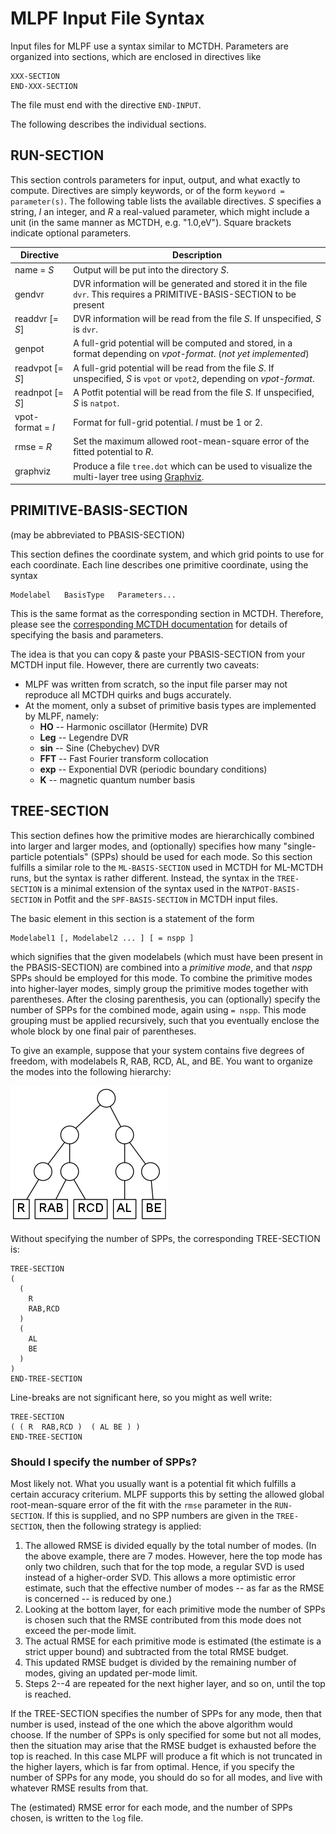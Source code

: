 MLPF Input File Syntax
======================

Input files for MLPF use a syntax similar to MCTDH.
Parameters are organized into sections, which are enclosed in directives like
```
XXX-SECTION
END-XXX-SECTION
```
The file must end with the directive `END-INPUT`.

The following describes the individual sections.


RUN-SECTION
-----------

This section controls parameters for input, output, and what exactly to compute.
Directives are simply keywords, or of the form `keyword = parameter(s)`.
The following table lists the available directives.
_S_ specifies a string, _I_ an integer, and _R_ a real-valued parameter, which might
include a unit (in the same manner as MCTDH, e.g. "1.0,eV"). Square brackets indicate
optional parameters.

| Directive         | Description                                                                                                                 |
| ----------------- | --------------------------------------------------------------------------------------------------------------------------- |
| name = _S_        | Output will be put into the directory _S_.                                                                                  |
| gendvr            | DVR information will be generated and stored it in the file `dvr`.  This requires a PRIMITIVE-BASIS-SECTION to be present   |
| readdvr [= _S_]   | DVR information will be read from the file _S_. If unspecified, _S_ is `dvr`.                                               |
| genpot            | A full-grid potential will be computed and stored, in a format depending on _vpot-format_. (_not yet implemented_)          |
| readvpot [= _S_]  | A full-grid potential will be read from the file _S_. If unspecified, _S_ is `vpot` or `vpot2`, depending on _vpot-format_. |
| readnpot [= _S_]  | A Potfit potential will be read from the file _S_. If unspecified, _S_ is `natpot`.                                         |
| vpot-format = _I_ | Format for full-grid potential. _I_ must be 1 or 2.                                                                         |
| rmse = _R_        | Set the maximum allowed root-mean-square error of the fitted potential to _R_.                                              |
| graphviz          | Produce a file `tree.dot` which can be used to visualize the multi-layer tree using [Graphviz](http://www.graphviz.org/).   |


PRIMITIVE-BASIS-SECTION
-----------------------
(may be abbreviated to PBASIS-SECTION)

This section defines the coordinate system, and which grid points to use for each coordinate.
Each line describes one primitive coordinate, using the syntax

    Modelabel   BasisType   Parameters...

This is the same format as the corresponding section in MCTDH.  Therefore, please see the
[corresponding MCTDH documentation](http://www.pci.uni-heidelberg.de/tc/usr/mctdh/doc/mctdh/input_docu.html#pbasiskey)
for details of specifying the basis and parameters.

The idea is that you can copy & paste your PBASIS-SECTION from your MCTDH input file.
However, there are currently two caveats:

* MLPF was written from scratch, so the input file parser may not reproduce all MCTDH quirks and bugs accurately.
* At the moment, only a subset of primitive basis types are implemented by MLPF, namely:
    * **HO** -- Harmonic oscillator (Hermite) DVR
    * **Leg** -- Legendre DVR
    * **sin** -- Sine (Chebychev) DVR
    * **FFT** -- Fast Fourier transform collocation
    * **exp** -- Exponential DVR (periodic boundary conditions)
    * **K** -- magnetic quantum number basis


TREE-SECTION
------------

This section defines how the primitive modes are hierarchically combined
into larger and larger modes, and (optionally) specifies how many "single-particle potentials" (SPPs)
should be used for each mode.  So this section fulfills a similar role to the
`ML-BASIS-SECTION` used in MCTDH for ML-MCTDH runs, but the syntax is rather different.
Instead, the syntax in the `TREE-SECTION` is a minimal extension of the syntax used
in the `NATPOT-BASIS-SECTION` in Potfit and the `SPF-BASIS-SECTION` in MCTDH input files.

The basic element in this section is a statement of the form

    Modelabel1 [, Modelabel2 ... ] [ = nspp ]

which signifies that the given modelabels (which must have been present in the PBASIS-SECTION)
are combined into a _primitive mode_, and that _nspp_ SPPs should be
employed for this mode.  To combine the primitive modes into higher-layer modes, simply group
the primitive modes together with parentheses. After the closing parenthesis, you can (optionally)
specify the number of SPPs for the combined mode, again using `= nspp`.
This mode grouping must be applied recursively, such that you eventually enclose the whole block
by one final pair of parentheses.

To give an example, suppose that your system contains five degrees of freedom, with modelabels
R, RAB, RCD, AL, and BE.  You want to organize the modes into the following hierarchy:

![](tree.png)

Without specifying the number of SPPs, the corresponding TREE-SECTION is:

    TREE-SECTION
    (
      (
        R
        RAB,RCD
      )
      (
        AL
        BE
      )
    )
    END-TREE-SECTION

Line-breaks are not significant here, so you might as well write:

    TREE-SECTION
    ( ( R  RAB,RCD )  ( AL BE ) )
    END-TREE-SECTION


### Should I specify the number of SPPs? ###

Most likely not. What you usually want is a potential fit which fulfills a certain
accuracy criterium. MLPF supports this by setting the allowed global root-mean-square error
of the fit with the `rmse` parameter in the `RUN-SECTION`.  If this is supplied, and no
SPP numbers are given in the `TREE-SECTION`, then the following strategy is applied:

1. The allowed RMSE is divided equally by the total number of modes. (In the above example,
   there are 7 modes. However, here the top mode has only two children, such that for the
   top mode, a regular SVD is used instead of a higher-order SVD. This allows a more
   optimistic error estimate, such that the effective number of modes -- as far as the
   RMSE is concerned -- is reduced by one.)
2. Looking at the bottom layer, for each primitive mode the number of SPPs is chosen such
   that the RMSE contributed from this mode does not exceed the per-mode limit.
3. The actual RMSE for each primitive mode is estimated (the estimate is a strict upper
   bound) and subtracted from the total RMSE budget.
4. This updated RMSE budget is divided by the remaining number of modes, giving an updated
   per-mode limit.
5. Steps 2--4 are repeated for the next higher layer, and so on, until the top is reached.

If the TREE-SECTION specifies the number of SPPs for any mode, then that number is used,
instead of the one which the above algorithm would choose. If the number of SPPs is only
specified for some but not all modes, then the situation may arise that the RMSE budget
is exhausted before the top is reached. In this case MLPF will produce a fit which is not
truncated in the higher layers, which is far from optimal. Hence, if you specify the number
of SPPs for any mode, you should do so for all modes, and live with whatever RMSE results
from that.

The (estimated) RMSE error for each mode, and the number of SPPs chosen, is written to the `log` file.

